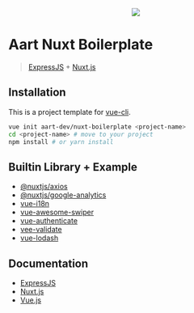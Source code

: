 <p align="center"><img src="https://cloud.githubusercontent.com/assets/904724/22470179/b84f58d8-e7ce-11e6-995b-0933711ca566.png"></p>


# Aart Nuxt Boilerplate

> [ExpressJS](http://expressjs.com/) + [Nuxt.js](https://nuxtjs.org)

## Installation

This is a project template for [vue-cli](https://github.com/vuejs/vue-cli).

```bash
vue init aart-dev/nuxt-boilerplate <project-name>
cd <project-name> # move to your project
npm install # or yarn install
```

## Builtin Library + Example

- [@nuxtjs/axios](https://axios.nuxtjs.org/)
- [@nuxtjs/google-analytics](https://github.com/nuxt-community/analytics-module)
- [vue-i18n](http://kazupon.github.io/vue-i18n/)
- [vue-awesome-swiper](https://github.com/surmon-china/vue-awesome-swiper)
- [vue-authenticate](https://github.com/dgrubelic/vue-authenticate)
- [vee-validate](https://baianat.github.io/vee-validate/)
- [vue-lodash](https://github.com/Ewocker/vue-lodash)



## Documentation

- [ExpressJS](http://expressjs.com/en/guide/routing.html)
- [Nuxt.js](https://nuxtjs.org/guide/)
- [Vue.js](http://vuejs.org/guide/)
